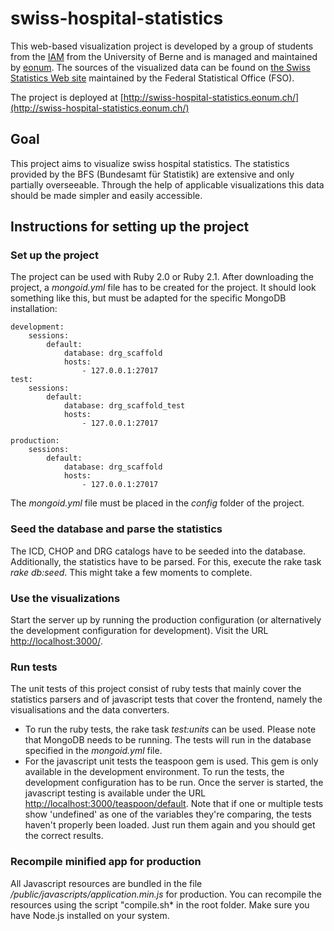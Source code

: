 # swiss-hospital-statistics
This web-based visualization project is developed by a group of students from the [IAM](https://www.iam.unibe.ch/) from the University of Berne and is managed and maintained by [eonum](http://www.eonum.ch/). The sources of the visualized data can be found on [the Swiss Statistics Web site](http://www.bfs.admin.ch/bfs/portal/de/index/themen/14/01/new/nip_detail.html?gnpID=2014-370) maintained by the Federal Statistical Office (FSO).

The project is deployed at [http://swiss-hospital-statistics.eonum.ch/](http://swiss-hospital-statistics.eonum.ch/)

## Goal
This project aims to visualize swiss hospital statistics. The statistics provided by the BFS (Bundesamt für Statistik) are extensive and only partially overseeable. Through the help of applicable visualizations this data should be made simpler and easily accessible.

## Instructions for setting up the project

### Set up the project
The project can be used with Ruby 2.0 or Ruby 2.1. After downloading the project, a *mongoid.yml* file has to be created for the project. It should look something like this, but must be adapted for the specific MongoDB installation:

	development:
  		sessions:
    		default:
      			database: drg_scaffold
      			hosts:
       				- 127.0.0.1:27017
	test:
  		sessions:
    		default:
      			database: drg_scaffold_test
     			hosts:
        			- 127.0.0.1:27017

	production:
  		sessions:
    		default:
      			database: drg_scaffold
     			hosts:
        			- 127.0.0.1:27017


The *mongoid.yml* file must be placed in the *config* folder of the project.

### Seed the database and parse the statistics
The ICD, CHOP and DRG catalogs have to be seeded into the database. Additionally, the statistics have to be parsed. For this, execute the rake task *rake db:seed*. This might take a few moments to complete.

### Use the visualizations

Start the server up by running the production configuration (or alternatively the development configuration for development). Visit the URL [http://localhost:3000/](http://localhost:3000/).

### Run tests

The unit tests of this project consist of ruby tests that mainly cover the statistics parsers and of javascript tests that cover the frontend, namely the visualisations and the data converters.

- To run the ruby tests, the rake task *test:units* can be used. Please note that MongoDB needs to be running. The tests will run in the database specified in the *mongoid.yml* file.
- For the javascript unit tests the teaspoon gem is used. This gem is only available in the development environment. To run the tests, the development configuration has to be run. Once the server is started, the javascript testing is available under the URL [http://localhost:3000/teaspoon/default](http://localhost:3000/teaspoon/default). Note that if one or multiple tests show 'undefined' as one of the variables they're comparing, the tests haven't properly been loaded. Just run them again and you should get the correct results.

### Recompile minified app for production
All Javascript resources are bundled in the file */public/javascripts/application.min.js* for production. You can recompile the resources using the script "compile.sh* in the root folder. Make sure you have Node.js installed on your system.
